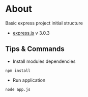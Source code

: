 # About

Basic express project initial structure

* [express.js](http://expressjs.com/) v 3.0.3

## Tips & Commands

* Install modules dependencies

```
npm install
```

* Run application

```
node app.js
```
